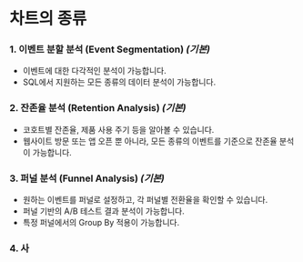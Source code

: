 # 차트의 종류

### 1. 이벤트 분할 분석 (Event Segmentation) _(기본)_

- 이벤트에 대한 다각적인 분석이 가능합니다.
- SQL에서 지원하는 모든 종류의 데이터 분석이 가능합니다.

### 2. 잔존율 분석 (Retention Analysis) _(기본)_

- 코호트별 잔존율, 제품 사용 주기 등을 알아볼 수 있습니다.
- 웹사이트 방문 또는 앱 오픈 뿐 아니라, 모든 종류의 이벤트를 기준으로 잔존율 분석이 가능합니다.

### 3. 퍼널 분석 (Funnel Analysis) _(기본)_

- 원하는 이벤트를 퍼널로 설정하고, 각 퍼널별 전환율을 확인할 수 있습니다.
- 퍼널 기반의 A/B 테스트 결과 분석이 가능합니다.
- 특정 퍼널에서의 Group By 적용이 가능합니다.

### 4. 사